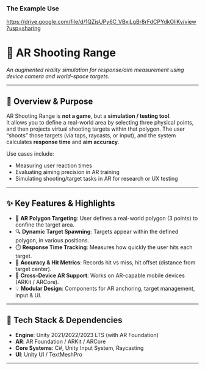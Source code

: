 ### The Example Use ###
https://drive.google.com/file/d/1QZisUPy6C_VBxjLgBr8rFdCPYdkOliKv/view?usp=sharing

# 📡 AR Shooting Range  
_An augmented reality simulation for response/aim measurement using device camera and world-space targets._

---

## 🧩 Overview & Purpose

AR Shooting Range is **not a game**, but a **simulation / testing tool**.  
It allows you to define a real-world area by selecting three physical points, and then projects virtual shooting targets within that polygon. The user “shoots” those targets (via taps, raycasts, or input), and the system calculates **response time** and **aim accuracy**.

Use cases include:
- Measuring user reaction times  
- Evaluating aiming precision in AR training  
- Simulating shooting/target tasks in AR for research or UX testing  

---

## ✨ Key Features & Highlights

- 🎯 **AR Polygon Targeting**: User defines a real-world polygon (3 points) to confine the target area.  
- 🔍 **Dynamic Target Spawning**: Targets appear within the defined polygon, in various positions.  
- ⏱️ **Response Time Tracking**: Measures how quickly the user hits each target.  
- 🎯 **Accuracy & Hit Metrics**: Records hit vs miss, hit offset (distance from target center).  
- 📱 **Cross-Device AR Support**: Works on AR-capable mobile devices (ARKit / ARCore).  
- 💡 **Modular Design**: Components for AR anchoring, target management, input & UI.  

---

## 🧰 Tech Stack & Dependencies

- **Engine**: Unity 2021/2022/2023 LTS (with AR Foundation)  
- **AR**: AR Foundation / ARKit / ARCore  
- **Core Systems**: C#, Unity Input System, Raycasting  
- **UI**: Unity UI / TextMeshPro  

---
